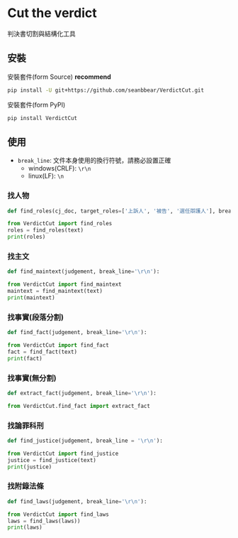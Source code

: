 # Cut the verdict
判決書切割與結構化工具

## 安裝
安裝套件(form Source) **recommend**
```sh
pip install -U git+https://github.com/seanbbear/VerdictCut.git
```

安裝套件(form PyPI)
```sh
pip install VerdictCut
```
## 使用
- `break_line`: 文件本身使用的換行符號，請務必設置正確
    - windows(CRLF): `\r\n`
    - linux(LF): `\n`
### 找人物
```python
def find_roles(cj_doc, target_roles=['上訴人', '被告', '選任辯護人'], break_line='\r\n', name_length_limit=25, search_rows_limit=100):
```
```python
from VerdictCut import find_roles
roles = find_roles(text)
print(roles)
```

### 找主文
```python
def find_maintext(judgement, break_line='\r\n'):
```
```python
from VerdictCut import find_maintext
maintext = find_maintext(text)
print(maintext)
```

### 找事實(段落分割)
```python
def find_fact(judgement, break_line='\r\n'):
```
```python
from VerdictCut import find_fact
fact = find_fact(text)
print(fact)
```

### 找事實(無分割)
```python
def extract_fact(judgement, break_line='\r\n'):
```
```python
from VerdictCut.find_fact import extract_fact
```

### 找論罪科刑
```python
def find_justice(judgement, break_line = '\r\n'):
```
```python
from VerdictCut import find_justice
justice = find_justice(text)
print(justice)
```

### 找附錄法條
```python
def find_laws(judgement, break_line='\r\n'):
```
```python
from VerdictCut import find_laws
laws = find_laws(laws))
print(laws)
```